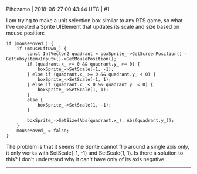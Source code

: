Pihozamo | 2018-06-27 00:43:44 UTC | #1

I am trying to make a unit selection box similar to any RTS game, so what I've created a Sprite UIElement that updates its scale and size based on mouse position:

    if (mouseMoved_) {
		if (mouseLftDwn_) {
			const IntVector2 quadrant = boxSprite_->GetScreenPosition() - GetSubsystem<Input>()->GetMousePosition();
			if (quadrant.x_ >= 0 && quadrant.y_ >= 0) {
				boxSprite_->SetScale(-1, -1);
			} else if (quadrant.x_ >= 0 && quadrant.y_ < 0) {
				boxSprite_->SetScale(-1, 1);
			} else if (quadrant.x_ < 0 && quadrant.y_ < 0) {
				boxSprite_->SetScale(1, 1);
			}
			else {
				boxSprite_->SetScale(1, -1);
			}

			boxSprite_->SetSize(Abs(quadrant.x_), Abs(quadrant.y_));
		}
		mouseMoved_ = false;
	}

The problem is that it seems the Sprite cannot flip around a single axis only, it only works with SetScale(-1, -1) and SetScale(1, 1). Is there a solution to this? I don't understand why it can't have only of its axis negative.

-------------------------

